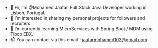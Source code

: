 - 👋 Hi, I’m @Mohamed Jaafar, Full Stack Java Developer working in Lisbon, Portugal.
- 👀 I’m interested in sharing my personal projects for followers and recruiters.
- 🌱 I’m currently learning MicroServices with Spring Boot / MDM using Tibco EBX.
- 📫 You can contact via this email : jaafarmohamed103@gmail.com

<!---
MomoJaafar/MomoJaafar is a ✨ special ✨ repository because its `README.md` (this file) appears on your GitHub profile.
You can click the Preview link to take a look at your changes.
--->
